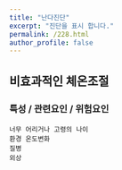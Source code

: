 ```yaml
---
title: "난다진단"
excerpt: "진단을 표시 합니다."
permalink: /228.html
author_profile: false
---
```

## 비효과적인 체온조절



### 특성 / 관련요인 / 위험요인

>   

    너무 어리거나 고령의 나이
    환경 온도변화
    질병
    외상
